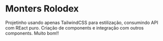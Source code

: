 # Monters Rolodex
Projetinho usando apenas TailwindCSS para estilização, consumindo API com REact puro.
Criação de components e integração com outros components.
Muito bom!!